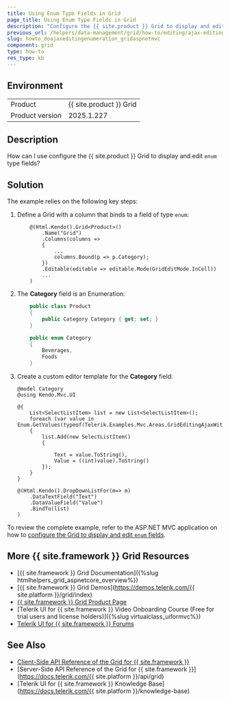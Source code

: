 ```yaml
---
title: Using Enum Type Fields in Grid
page_title: Using Enum Type Fields in Grid
description: "Configure the {{ site.product }} Grid to display and edit enum properties."
previous_url: /helpers/data-management/grid/how-to/editing/ajax-editing-with-enumration, /html-helpers/data-management/grid/how-to/editing/ajax-editing-with-enumration, /helpers/data-management/grid/how-to/editing/enum-editing-with-dropdownlist-localization, /html-helpers/data-management/grid/how-to/editing/enum-editing-with-dropdownlist-localization
slug: howto_doajaxeditingenumeration_gridaspnetmvc
component: grid
type: how-to
res_type: kb
---
```


## Environment

<table>
 <tr>
  <td>Product</td>
  <td>{{ site.product }} Grid</td>
 </tr>
 <tr>
  <td>Product version</td>
  <td>2025.1.227</td>
 </tr>
</table>

## Description

How can I use configure the {{ site.product }} Grid to display and edit `enum` type fields?

## Solution

The example relies on the following key steps:

1. Define a Grid with a column that binds to a field of type `enum`:

    ```HtmlHelper
        @(Html.Kendo().Grid<Product>()
            .Name("Grid")
            .Columns(columns =>
            {
                ...
                columns.Bound(p => p.Category);
            })
            .Editable(editable => editable.Mode(GridEditMode.InCell))
            ...
        )
    ```

2. The **Category** field is an Enumeration:

    ```C#
        public class Product
        {
            public Category Category { get; set; }
        }

        public enum Category
        {
            Beverages,
            Foods
        }
    ```

3. Create a custom editor template for the **Category** field:

    ```HtmlHelper
    @model Category
    @using Kendo.Mvc.UI

    @{
        List<SelectListItem> list = new List<SelectListItem>();
        foreach (var value in Enum.GetValues(typeof(Telerik.Examples.Mvc.Areas.GridEditingAjaxWithEnumeration.Models.Category)))
        {
            list.Add(new SelectListItem()
            {

                Text = value.ToString(),
                Value = ((int)value).ToString()
            });
        }
    }

    @(Html.Kendo().DropDownListFor(m=> m)
        .DataTextField("Text")
        .DataValueField("Value")
        .BindTo(list)
    )
    ```

To review the complete example, refer to the ASP.NET MVC application on how to [configure the Grid to display and edit `enum` fields](https://github.com/telerik/ui-for-aspnet-mvc-examples/tree/master/Telerik.Examples.Mvc/Telerik.Examples.Mvc/Areas/GridEditingAjaxWithEnumeration).

## More {{ site.framework }} Grid Resources

* [{{ site.framework }} Grid Documentation]({%slug htmlhelpers_grid_aspnetcore_overview%})
* [{{ site.framework }} Grid Demos](https://demos.telerik.com/{{ site.platform }}/grid/index)
* [{{ site.framework }} Grid Product Page](https://www.telerik.com/aspnet-mvc/grid)
* [Telerik UI for {{ site.framework }} Video Onboarding Course (Free for trial users and license holders)]({%slug virtualclass_uiformvc%})
* [Telerik UI for {{ site.framework }} Forums](https://www.telerik.com/forums/aspnet-mvc)

## See Also

* [Client-Side API Reference of the Grid for {{ site.framework }}](https://docs.telerik.com/kendo-ui/api/javascript/ui/grid)
* [Server-Side API Reference of the Grid for {{ site.framework }}](https://docs.telerik.com/{{ site.platform }}/api/grid)
* [Telerik UI for {{ site.framework }} Knowledge Base](https://docs.telerik.com/{{ site.platform }}/knowledge-base)

